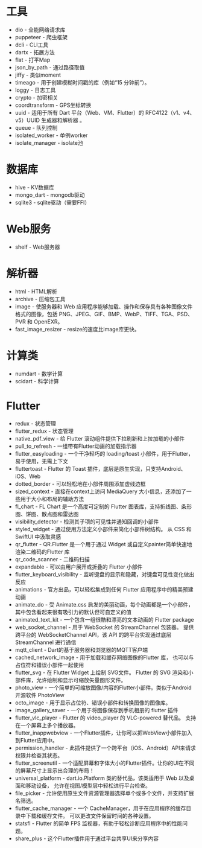 # 工具

* dio - 全能网络请求库
* puppeteer - 爬虫框架
* dcli - CLI工具
* dartx - 拓展方法
* flat - 打平Map
* json_by_path - 通过路径取值
* jiffy - 类似moment
* timeago - 用于创建模糊时间戳的库（例如“15 分钟前”）。
* loggy - 日志工具
* crypto - 加密相关
* coordtransform - GPS坐标转换
* uuid - 适用于所有 Dart 平台（Web、VM、Flutter）的 RFC4122（v1、v4、v5）UUID 生成器和解析器 。
* queue - 队列控制
* isolated_worker - 单例worker
* isolate_manager - isolate池

# 数据库

* hive - KV数据库
* mongo_dart - mongodb驱动
* sqlite3 - sqlite驱动（需要FFI）

# Web服务

* shelf - Web服务器

# 解析器

* html - HTML解析
* archive - 压缩包工具
* image - 使服务器和 Web 应用程序能够加载、操作和保存具有各种图像文件格式的图像，包括 PNG、JPEG、GIF、BMP、WebP、TIFF、TGA、PSD、PVR 和 OpenEXR。
* fast_image_resizer - resize的速度比image库更快。

# 计算类

* numdart - 数学计算
* scidart - 科学计算

# Flutter

* redux - 状态管理
* flutter_redux - 状态管理
* native_pdf_view - 给 Flutter 滚动组件提供下拉刷新和上拉加载的小部件
* pull_to_refresh - 一组带有Flutter动画的加载指示器
* flutter_easyloading - 一个干净轻巧的 loading/toast 小部件，用于Flutter，易于使用，无需上下文
* fluttertoast - Flutter 的 Toast 插件，底层是原生实现，只支持Android、iOS、Web
* dotted_border - 可以轻松地在小部件周围添加虚线边框
* sized_context - 直接在context上访问 MediaQuery 大小信息，还添加了一些用于大小和布局的辅助方法
* fl_chart - FL Chart 是一个高度可定制的 Flutter 图表库，支持折线图、条形图、饼图、散点图和雷达图
* visibility_detector - 检测其子项的可见性并通知回调的小部件
* styled_widget - 通过使用方法定义小部件来简化小部件树结构。 从 CSS 和 SwiftUI 中汲取灵感
* qr_flutter - QR.Flutter 是一个用于通过 Widget 或自定义painter简单快速地渲染二维码的Flutter 库
* qr_code_scanner - 二维码扫描
* expandable - 可以由用户展开或折叠的 Flutter 小部件
* flutter_keyboard_visibility - 监听键盘的显示和隐藏，对键盘可见性变化做出反应
* animations - 官方出品，可以轻松集成到任何 Flutter 应用程序中的精美预建动画
* animate_do - 受 Animate.css 启发的美丽动画，每个动画都是一个小部件，其中包含看起来很有吸引力的默认但可自定义的值
* animated_text_kit - 一个包含一组很酷和漂亮的文本动画的 Flutter package
* web_socket_channel - 用于 WebSocket 的 StreamChannel 包装器。 提供跨平台的 WebSocketChannel API，该 API 的跨平台实现通过底层 StreamChannel 进行通信
* mqtt_client - Dart的基于服务器和浏览器的MQTT客户端
* cached_network_image - 用于加载和缓存网络图像的Flutter 库， 也可以与占位符和错误小部件一起使用
* flutter_svg - 在 Flutter Widget 上绘制 SVG文件。 Flutter 的 SVG 渲染和小部件库，允许绘制和显示可缩放矢量图形文件。
* photo_view - 一个简单的可缩放图像/内容的Flutter小部件。类似于Android开源软件 PhotoView
* octo_image - 用于显示占位符、错误小部件和转换图像的图像库。
* image_gallery_saver - 一个用于将图像保存到手机相册的 flutter 插件
* flutter_vlc_player - Flutter 的 video_player 的 VLC-powered 替代品。 支持在一个屏幕上多个播放器。
* flutter_inappwebview - 一个Flutter插件，让你可以把WebView小部件加入到Flutter应用中。
* permission_handler - 此插件提供了一个跨平台（iOS、Android）API来请求权限并检查其状态。
* flutter_screenutil - 一个适配屏幕和字体大小的Flutter插件。让你的UI在不同的屏幕尺寸上显示出合理的布局！
* universal_platform - dart.io.Platform 类的替代品，该类适用于 Web 以及桌面和移动设备， 允许在视图/模型层中轻松进行平台检查。
* file_picker - 允许使用原生文件资源管理器选择单个或多个文件，并支持扩展名筛选。
* flutter_cache_manager - 一个 CacheManager，用于在应用程序的缓存目录中下载和缓存文件。 可以更改文件保留时间的各种设置。
* statsfl - Flutter 的简单 FPS 监视器，有助于轻松诊断应用程序中的性能问题。
* share_plus - 这个Flutter插件用于通过平台共享UI来分享内容